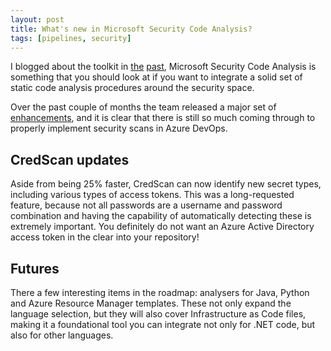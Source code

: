 ```yaml
---
layout: post
title: What's new in Microsoft Security Code Analysis?
tags: [pipelines, security]
---
```

I blogged about the toolkit in [the](https://mattvsts.github.io/2019/11/01/when-to-integrate-sca/) [past](https://mattvsts.github.io/2019/10/22/getting-started-with-sca/), Microsoft Security Code Analysis is something that you should look at if you want to integrate a solid set of static code analysis procedures around the security space.  

Over the past couple of months the team released a major set of [enhancements](https://docs.microsoft.com/en-us/azure/security/develop/security-code-analysis-releases), and it is clear that there is still so much coming through to properly implement security scans in Azure DevOps.

## CredScan updates
Aside from being 25% faster, CredScan can now identify new secret types, including various types of access tokens. This was a long-requested feature, because not all passwords are a username and password combination and having the capability of automatically detecting these is extremely important. You definitely do not want an Azure Active Directory access token in the clear into your repository!

## Futures
There a few interesting items in the roadmap: analysers for Java, Python and Azure Resource Manager templates. These not only expand the language selection, but they will also cover Infrastructure as Code files, making it a foundational tool you can integrate not only for .NET code, but also for other languages.
